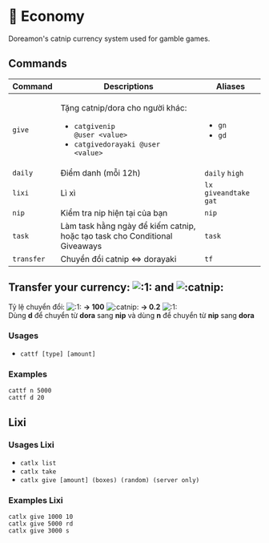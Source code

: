 # 💸 Economy

Doreamon's catnip currency system used for gamble games.

## Commands

| Command    | Descriptions                                                                                                                                                | Aliases                                                   |
| ---------- | ----------------------------------------------------------------------------------------------------------------------------------------------------------- | --------------------------------------------------------- |
| `give`     | <p>Tặng catnip/dora cho người khác:</p><ul><li><code>catgivenip @user &#x3C;value></code></li><li><code>catgivedorayaki @user &#x3C;value></code></li></ul> | <ul><li><code>gn</code></li><li><code>gd</code></li></ul> |
| `daily`    | Điểm danh (mỗi 12h)                                                                                                                                         | `daily` `high`                                            |
| `lixi`     | Lì xì                                                                                                                                                       | `lx` `giveandtake` `gat`                                  |
| `nip`      | Kiểm tra nip hiện tại của bạn                                                                                                                               | `nip`                                                     |
| `task`     | Làm task hằng ngày để kiếm catnip, hoặc tạo task cho Conditional Giveaways                                                                                  | `task`                                                    |
| `transfer` | Chuyển đổi catnip <=> dorayaki                                                                                                                              | `tf`                                                      |

## Transfer your currency: ![:1:](https://cdn.discordapp.com/emojis/656202630179323935.webp?size=40\&quality=lossless) and ![:catnip:](https://cdn.discordapp.com/emojis/789781716834582529.webp?size=40\&quality=lossless)

Tỷ lệ chuyển đổi: ![:1:](https://cdn.discordapp.com/emojis/656202630179323935.webp?size=20\&quality=lossless) **-> 100** ![:catnip:](https://cdn.discordapp.com/emojis/789781716834582529.webp?size=20\&quality=lossless) **-> 0.2** ![:1:](https://cdn.discordapp.com/emojis/656202630179323935.webp?size=20\&quality=lossless)\
Dùng **d** để chuyển từ **dora** sang **nip** và dùng **n** để chuyển từ **nip** sang **dora**

### Usages

* `cattf [type] [amount]`

### Examples

```
cattf n 5000
cattf d 20
```

## Lixi

### Usages Lixi

* `catlx list`
* `catlx take`
* `catlx give [amount] (boxes) (random) (server only)`

### Examples Lixi

```
catlx give 1000 10
catlx give 5000 rd
catlx give 3000 s
```
